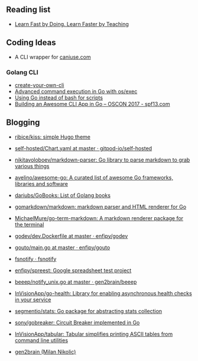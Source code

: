 
## Reading list

* [Learn Fast by Doing. Learn Faster by Teaching](https://medium.com/@_erikaybar/learn-fast-by-doing-learn-faster-by-teaching-5b669c71dc03)



## Coding Ideas

* A CLI wrapper for [caniuse.com](http://caniuse.com) 


### Golang CLI

* [create-your-own-cli](https://itnext.io/how-to-create-your-own-cli-with-golang-3c50727ac608)
* [Advanced command execution in Go with os/exec](https://blog.kowalczyk.info/article/wOYk/advanced-command-execution-in-go-with-osexec.html)
* [Using Go instead of bash for scripts](https://presstige.io/p/Using-Go-instead-of-bash-for-scripts-6b51885c1f6940aeb40476000d0eb0fc)
* [Building an Awesome CLI App in Go – OSCON 2017 - spf13.com](https://spf13.com/presentation/building-an-awesome-cli-app-in-go-oscon/)


## Blogging 

* [ribice/kiss: simple Hugo theme](https://github.com/ribice/kiss)



* [self-hosted/Chart.yaml at master · gitpod-io/self-hosted](https://github.com/gitpod-io/self-hosted/blob/master/Chart.yaml)
* [nikitavoloboev/markdown-parser: Go library to parse markdown to grab various things](https://github.com/nikitavoloboev/markdown-parser)
* [avelino/awesome-go: A curated list of awesome Go frameworks, libraries and software](https://github.com/avelino/awesome-go#readme)
* [dariubs/GoBooks: List of Golang books](https://github.com/dariubs/GoBooks#readme)
* [gomarkdown/markdown: markdown parser and HTML renderer for Go](https://github.com/gomarkdown/markdown)
* [MichaelMure/go-term-markdown: A markdown renderer package for the terminal](https://github.com/MichaelMure/go-term-markdown)
* [godev/dev.Dockerfile at master · enfipy/godev](https://github.com/enfipy/godev/blob/master/docker/dev.Dockerfile)
* [gouto/main.go at master · enfipy/gouto](https://github.com/enfipy/gouto/blob/master/main.go)
* [fsnotify · fsnotify](https://fsnotify.org/)
* [enfipy/spreest: Google spreadsheet test project](https://github.com/enfipy/spreest)
* [beeep/notify_unix.go at master · gen2brain/beeep](https://github.com/gen2brain/beeep/blob/master/notify_unix.go)
* [InVisionApp/go-health: Library for enabling asynchronous health checks in your service](https://github.com/InVisionApp/go-health)
* [segmentio/stats: Go package for abstracting stats collection](https://github.com/segmentio/stats)
* [sony/gobreaker: Circuit Breaker implemented in Go](https://github.com/sony/gobreaker)
* [InVisionApp/tabular: Tabular simplifies printing ASCII tables from command line utilities](https://github.com/InVisionApp/tabular)
* [gen2brain (Milan Nikolic)](https://github.com/gen2brain)
<!--stackedit_data:
eyJoaXN0b3J5IjpbLTE1NDI2NDg3NDQsMTcwMjkxMjQ3MV19
-->